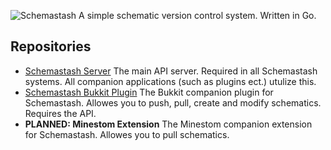 ![Schemastash](https://github.com/endi-club/schemastash-server/assets/83672513/e343db10-ffdb-4b30-891a-7945b03a883e)
A simple schematic version control system. Written in Go.

## Repositories
- [Schemastash Server](https://github.com/endi-club/schemastash-server) The main API server. Required in all Schemastash systems. All companion applications (such as plugins ect.) utulize this.
- [Schemastash Bukkit Plugin](https://github.com/endi-club/schemastash-bukkit) The Bukkit companion plugin for Schemastash. Allowes you to push, pull, create and modify schematics. Requires the API.
- **PLANNED: Minestom Extension** The Minestom companion extension for Schemastash. Allowes you to pull schematics.
